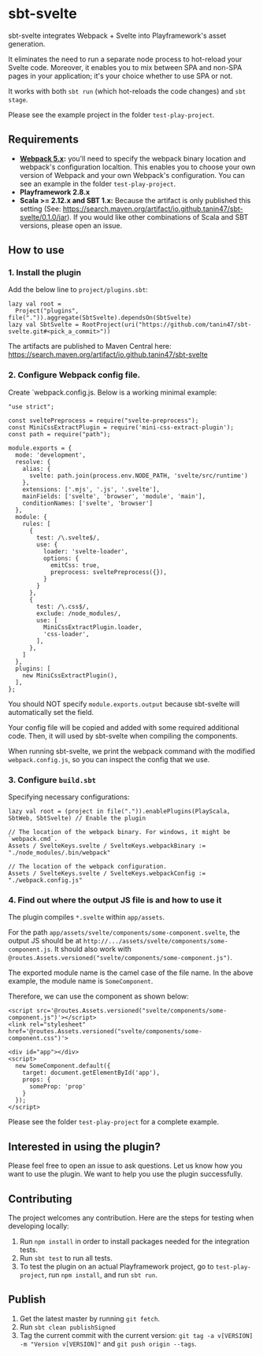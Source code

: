 sbt-svelte
===========

sbt-svelte integrates Webpack + Svelte into Playframework's asset generation.

It eliminates the need to run a separate node process to hot-reload your Svelte code. Moreover, it enables you to mix between SPA and non-SPA pages in your application; it's your choice whether to use SPA or not.

It works with both `sbt run` (which hot-reloads the code changes) and `sbt stage`.

Please see the example project in the folder `test-play-project`.

Requirements
-------------

* __[Webpack 5.x](https://webpack.js.org/):__ you'll need to specify the webpack binary location and webpack's configuration localtion. This enables you to choose your own version of Webpack and your own Webpack's configuration. You can see an example in the folder `test-play-project`.
* __Playframework 2.8.x__
* __Scala >= 2.12.x and SBT 1.x:__ Because the artifact is only published this setting (See: https://search.maven.org/artifact/io.github.tanin47/sbt-svelte/0.1.0/jar). If you would like other combinations of Scala and SBT versions, please open an issue.

How to use
-----------

### 1. Install the plugin

Add the below line to `project/plugins.sbt`:

```
lazy val root =
  Project("plugins", file(".")).aggregate(SbtSvelte).dependsOn(SbtSvelte)
lazy val SbtSvelte = RootProject(uri("https://github.com/tanin47/sbt-svelte.git#<pick_a_commit>"))
```

The artifacts are published to Maven Central here: https://search.maven.org/artifact/io.github.tanin47/sbt-svelte

### 2. Configure Webpack config file.

Create `webpack.config.js. Below is a working minimal example:

```
"use strict";

const sveltePreprocess = require("svelte-preprocess");
const MiniCssExtractPlugin = require('mini-css-extract-plugin');
const path = require("path");

module.exports = {
  mode: 'development',
  resolve: {
    alias: {
      svelte: path.join(process.env.NODE_PATH, 'svelte/src/runtime')
    },
    extensions: ['.mjs', '.js', '.svelte'],
    mainFields: ['svelte', 'browser', 'module', 'main'],
    conditionNames: ['svelte', 'browser']
  },
  module: {
    rules: [
      {
        test: /\.svelte$/,
        use: {
          loader: 'svelte-loader',
          options: {
            emitCss: true,
            preprocess: sveltePreprocess({}),
          }
        }
      },
      {
        test: /\.css$/,
        exclude: /node_modules/,
        use: [
          MiniCssExtractPlugin.loader,
          'css-loader',
        ],
      },
    ]
  },
  plugins: [
    new MiniCssExtractPlugin(),
  ],
};
```

You should NOT specify `module.exports.output` because sbt-svelte will automatically set the field.

Your config file will be copied and added with some required additional code. Then, it will used by sbt-svelte when compiling the components.

When running sbt-svelte, we print the webpack command with the modified `webpack.config.js`, so you can inspect the config that we use.

### 3. Configure `build.sbt`

Specifying necessary configurations:

```
lazy val root = (project in file(".")).enablePlugins(PlayScala, SbtWeb, SbtSvelte) // Enable the plugin

// The location of the webpack binary. For windows, it might be `webpack.cmd`.
Assets / SvelteKeys.svelte / SvelteKeys.webpackBinary := "./node_modules/.bin/webpack"

// The location of the webpack configuration.
Assets / SvelteKeys.svelte / SvelteKeys.webpackConfig := "./webpack.config.js"
```

### 4. Find out where the output JS file is and how to use it

The plugin compiles `*.svelte` within `app/assets`.

For the path `app/assets/svelte/components/some-component.svelte`, the output JS should be at `http://.../assets/svelte/components/some-component.js`.
It should also work with `@routes.Assets.versioned("svelte/components/some-component.js")`.

The exported module name is the camel case of the file name. In the above example, the module name is `SomeComponent`.

Therefore, we can use the component as shown below:

```
<script src='@routes.Assets.versioned("svelte/components/some-component.js")'></script>
<link rel="stylesheet" href='@routes.Assets.versioned("svelte/components/some-component.css")'>

<div id="app"></div>
<script>
  new SomeComponent.default({
    target: document.getElementById('app'),
    props: {
      someProp: 'prop'
    }
  });
</script>
```

Please see the folder `test-play-project` for a complete example.


Interested in using the plugin?
--------------------------------

Please feel free to open an issue to ask questions. Let us know how you want to use the plugin. We want to help you use the plugin successfully.


Contributing
---------------

The project welcomes any contribution. Here are the steps for testing when developing locally:

1. Run `npm install` in order to install packages needed for the integration tests.
2. Run `sbt test` to run all tests.
3. To test the plugin on an actual Playframework project, go to `test-play-project`, run `npm install`, and run `sbt run`.

Publish
--------
1. Get the latest master by running `git fetch`.
2. Run `sbt clean publishSigned`
3. Tag the current commit with the current version: `git tag -a v[VERSION] -m "Version v[VERSION]"` and `git push origin --tags`.
